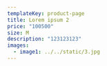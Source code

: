 ```yaml
---
templateKey: product-page
title: Lorem ipsum 2
price: "100500"
size: M
description: "123123123"
images:
  - image1: ../../static/3.jpg
---
```

